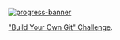 [![progress-banner](https://backend.codecrafters.io/progress/git/18308c27-6cb9-46dc-9d43-b8e4c33759d2)](https://app.codecrafters.io/users/codecrafters-bot?r=2qF)

["Build Your Own Git" Challenge](https://codecrafters.io/challenges/git).
